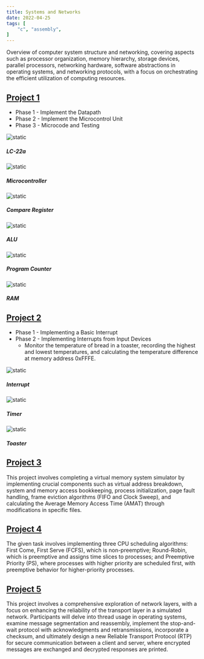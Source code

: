 ```yaml
---
title: Systems and Networks
date: 2022-04-25
tags: [
    "c", "assembly",
]
---
```


Overview of computer system structure and networking, covering aspects such as processor organization, memory hierarchy, storage devices, parallel processors, networking hardware, software abstractions in operating systems, and networking protocols, with a focus on orchestrating the efficient utilization of computing resources.
<!--more-->
## [Project 1](https://github.com/le-que/Systems-and-Networks/tree/main/cs2200-project1)
* Phase 1 - Implement the Datapath
* Phase 2 - Implement the Microcontrol Unit
* Phase 3 - Microcode and Testing

![static](/img/post/lc22.png)
##### LC-22a

![static](/img/post/microcontroller.png)
##### Microcontroller

![static](/img/post/CmpReg.png)
##### Compare Register

![static](/img/post/alu.png)
##### ALU

![static](/img/post/PC.png)
##### Program Counter

![static](/img/post/ram.png)
##### RAM

## [Project 2](https://github.com/le-que/Systems-and-Networks/tree/main/cs2200-project2)
* Phase 1 - Implementing a Basic Interrupt
* Phase 2 - Implementing Interrupts from Input Devices
    * Monitor the temperature of bread in a toaster, recording the highest and lowest temperatures, and calculating the temperature difference at memory address 0xFFFE.

![static](/img/post/Interrupt.png)
##### Interrupt

![static](/img/post/timer.png)
##### Timer

![static](/img/post/toaster.png)
##### Toaster

## [Project 3](https://github.com/le-que/Systems-and-Networks/tree/main/cs2200-project3)
This project involves completing a virtual memory system simulator by implementing crucial components such as virtual address breakdown, system and memory access bookkeeping, process initialization, page fault handling, frame eviction algorithms (FIFO and Clock Sweep), and calculating the Average Memory Access Time (AMAT) through modifications in specific files. 

## [Project 4](https://github.com/le-que/Systems-and-Networks/tree/main/cs2200-project4)
The given task involves implementing three CPU scheduling algorithms: First Come, First Serve (FCFS), which is non-preemptive; Round-Robin, which is preemptive and assigns time slices to processes; and Preemptive Priority (PS), where processes with higher priority are scheduled first, with preemptive behavior for higher-priority processes.

## [Project 5](https://github.com/le-que/Systems-and-Networks/tree/main/cs2200-project5)
This project involves a comprehensive exploration of network layers, with a focus on enhancing the reliability of the transport layer in a simulated network. Participants will delve into thread usage in operating systems, examine message segmentation and reassembly, implement the stop-and-wait protocol with acknowledgments and retransmissions, incorporate a checksum, and ultimately design a new Reliable Transport Protocol (RTP) for secure communication between a client and server, where encrypted messages are exchanged and decrypted responses are printed.